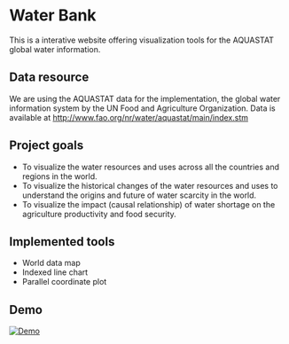 # Water Bank
This is a interative website offering visualization tools for the AQUASTAT global water information. </br>

## Data resource
We are using the AQUASTAT data for the implementation, the global water information system by the UN Food and Agriculture Organization. Data is available at http://www.fao.org/nr/water/aquastat/main/index.stm

## Project goals
* To visualize the water resources and uses across all the countries and regions in the world. 
* To visualize the historical changes of the water resources and uses to understand the origins and future of water scarcity in the world.
* To visualize the impact (causal relationship) of water shortage on the agriculture productivity and food security. 

## Implemented tools 
* World data map
* Indexed line chart
* Parallel coordinate plot
## Demo
[![Demo](http://img.youtube.com/vi/FryAbozrXGo/0.jpg)](https://youtu.be/VhPRGqCxP7E)
